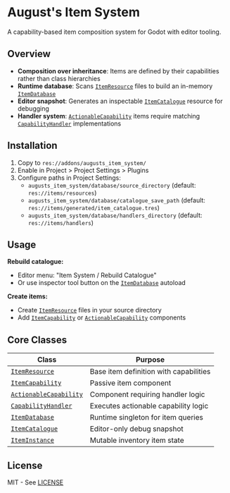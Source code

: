# August's Item System

A capability-based item composition system for Godot with editor tooling.

## Overview

- **Composition over inheritance**: Items are defined by their capabilities rather than class hierarchies
- **Runtime database**: Scans [`ItemResource`](augusts_item_system/item_resource.gd) files to build an in-memory [`ItemDatabase`](augusts_item_system/item_database.gd)
- **Editor snapshot**: Generates an inspectable [`ItemCatalogue`](augusts_item_system/item_catalogue.gd) resource for debugging
- **Handler system**: [`ActionableCapability`](augusts_item_system/actionable_capability.gd) items require matching [`CapabilityHandler`](augusts_item_system/capability_handler.gd) implementations

## Installation

1. Copy to `res://addons/augusts_item_system/`
2. Enable in Project > Project Settings > Plugins
3. Configure paths in Project Settings:
   - `augusts_item_system/database/source_directory` (default: `res://items/resources`)
   - `augusts_item_system/database/catalogue_save_path` (default: `res://items/generated/item_catalogue.tres`)
   - `augusts_item_system/database/handlers_directory` (default: `res://items/handlers`)

## Usage

**Rebuild catalogue:**
- Editor menu: "Item System / Rebuild Catalogue"
- Or use inspector tool button on the [`ItemDatabase`](augusts_item_system/item_database.gd) autoload

**Create items:**
- Create [`ItemResource`](augusts_item_system/item_resource.gd) files in your source directory
- Add [`ItemCapability`](augusts_item_system/item_capability.gd) or [`ActionableCapability`](augusts_item_system/actionable_capability.gd) components

## Core Classes

| Class | Purpose |
|-------|---------|
| [`ItemResource`](augusts_item_system/item_resource.gd) | Base item definition with capabilities |
| [`ItemCapability`](augusts_item_system/item_capability.gd) | Passive item component |
| [`ActionableCapability`](augusts_item_system/actionable_capability.gd) | Component requiring handler logic |
| [`CapabilityHandler`](augusts_item_system/capability_handler.gd) | Executes actionable capability logic |
| [`ItemDatabase`](augusts_item_system/item_database.gd) | Runtime singleton for item queries |
| [`ItemCatalogue`](augusts_item_system/item_catalogue.gd) | Editor-only debug snapshot |
| [`ItemInstance`](augusts_item_system/item_instance.gd) | Mutable inventory item state |

## License

MIT - See [LICENSE](LICENSE)